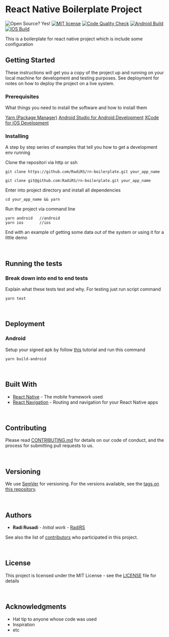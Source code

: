 # React Native Boilerplate Project

![Open Source? Yes!](https://badgen.net/badge/Open%20Source%20%3F/Yes%21/blue?icon=github)
[![MIT license](https://img.shields.io/badge/License-MIT-blue.svg)](LICENSE)
[![Code Quality Check](https://github.com/RadiRS/rn-boilerplate/actions/workflows/codequality.yml/badge.svg)](https://github.com/RadiRS/rn-boilerplate/actions/workflows/codequality.yml)
[![Android Build](https://github.com/RadiRS/rn-boilerplate/actions/workflows/android-build.yml/badge.svg)](https://github.com/RadiRS/rn-boilerplate/actions/workflows/android-build.yml)
[![IOS Build](https://github.com/RadiRS/rn-boilerplate/actions/workflows/ios-build.yml/badge.svg)](https://github.com/RadiRS/rn-boilerplate/actions/workflows/ios-build.yml)

This is a boilerplate for react native project which is include some configuration

## Getting Started

These instructions will get you a copy of the project up and running on your local machine for development and testing purposes. See deployment for notes on how to deploy the project on a live system.

### Prerequisites

What things you need to install the software and how to install them

[Yarn (Package Manager)](https://yarnpkg.com)
[Android Studio for Android Development](https://developer.android.com/studio)
[XCode for iOS Development](https://developer.apple.com/xcode/)

### Installing

A step by step series of examples that tell you how to get a development env running

Clone the repositori via http or ssh

```
git clone https://github.com/RadiRS/rn-boilerplate.git your_app_name
```

```
git clone git@github.com:RadiRS/rn-boilerplate.git your_app_name
```

Enter into project directory and install all dependencies

```
cd your_app_name && yarn
```

Run the project via command line

```
yarn android   //android
yarn ios       //ios
```

End with an example of getting some data out of the system or using it for a little demo

<p>&nbsp;</p>

## Running the tests

### Break down into end to end tests

Explain what these tests test and why.
For testing just run script command

```
yarn test
```

<p>&nbsp;</p>

## Deployment

### Android

Setup your signed apk by follow [this](https://facebook.github.io/react-native/docs/signed-apk-android) tutorial and run this command

```
yarn build-android
```

<p>&nbsp;</p>

## Built With

- [React Native](https://facebook.github.io/react-native/) - The mobile framework used
- [React Navigation](https://reactnavigation.org/) - Routing and navigation for your React Native apps

<p>&nbsp;</p>

## Contributing

Please read [CONTRIBUTING.md](CONTRIBUTING.md) for details on our code of conduct, and the process for submitting pull requests to us.

<p>&nbsp;</p>

## Versioning

We use [SemVer](http://semver.org/) for versioning. For the versions available, see the [tags on this repository](https://github.com/RadiRS/rn-boilerplate/tags).

<p>&nbsp;</p>

## Authors

- **Radi Rusadi** - _Initial work_ - [RadiRS](https://github.com/RadiRS)

See also the list of [contributors](https://github.com/RadiRS/rn-boilerplate/contributors) who participated in this project.

<p>&nbsp;</p>

## License

This project is licensed under the MIT License - see the [LICENSE](LICENSE) file for details

<p>&nbsp;</p>

## Acknowledgments

- Hat tip to anyone whose code was used
- Inspiration
- etc

